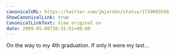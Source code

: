 ```yaml
---
canonicalURL: https://twitter.com/jmjordan/status/1739003548
ShowCanonicalLink: true
CanonicalLinkText: View original on
date: 2009-05-08T16:31:51+00:00
---
```

On the way to my 4th graduation. If only it were my last...